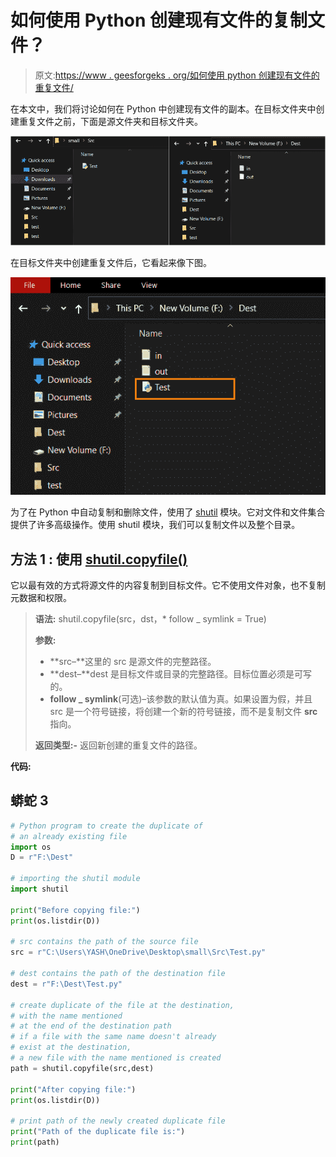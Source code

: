 # 如何使用 Python 创建现有文件的复制文件？

> 原文:[https://www . geesforgeks . org/如何使用 python 创建现有文件的重复文件/](https://www.geeksforgeeks.org/how-to-create-a-duplicate-file-of-an-existing-file-using-python/)

在本文中，我们将讨论如何在 Python 中创建现有文件的副本。在目标文件夹中创建重复文件之前，下面是源文件夹和目标文件夹。

![](img/8bbde0b82b9b60ae8876239f1565be56.png)

在目标文件夹中创建重复文件后，它看起来像下图。

![](img/ac1a2586d6cfbe827c10659f8be8cda5.png)

为了在 Python 中自动复制和删除文件，使用了 [shutil](https://www.geeksforgeeks.org/shutil-module-in-python/) 模块。它对文件和文件集合提供了许多高级操作。使用 shutil 模块，我们可以复制文件以及整个目录。

## **方法 1 :** 使用 [shutil.copyfile()](https://www.geeksforgeeks.org/python-shutil-copyfile-method/)

它以最有效的方式将源文件的内容复制到目标文件。它不使用文件对象，也不复制元数据和权限。

> **语法:** shutil.copyfile(src，dst，* follow _ symlink = True)
> 
> **参数:**
> 
> *   **src–**这里的 src 是源文件的完整路径。
> *   **dest–**dest 是目标文件或目录的完整路径。目标位置必须是可写的。
> *   **follow _ symlink**(可选)–该参数的默认值为真。如果设置为假，并且 src 是一个符号链接，将创建一个新的符号链接，而不是复制文件 **src** 指向。
> 
> **返回类型:-** 返回新创建的重复文件的路径。

**代码:**

## 蟒蛇 3

```py
# Python program to create the duplicate of
# an already existing file
import os
D = r"F:\Dest"

# importing the shutil module
import shutil

print("Before copying file:")
print(os.listdir(D))

# src contains the path of the source file
src = r"C:\Users\YASH\OneDrive\Desktop\small\Src\Test.py"

# dest contains the path of the destination file
dest = r"F:\Dest\Test.py"

# create duplicate of the file at the destination,
# with the name mentioned
# at the end of the destination path
# if a file with the same name doesn't already
# exist at the destination,
# a new file with the name mentioned is created
path = shutil.copyfile(src,dest)

print("After copying file:")
print(os.listdir(D))

# print path of the newly created duplicate file
print("Path of the duplicate file is:")
print(path)
```